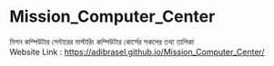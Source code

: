 # Mission_Computer_Center
মিশন কম্পিউটার সেন্টারের মাস্টারিং কম্পিউটার কোর্সের সকলের তথ্য তালিকা <br/>
Website Link : https://adibrasel.github.io/Mission_Computer_Center/
